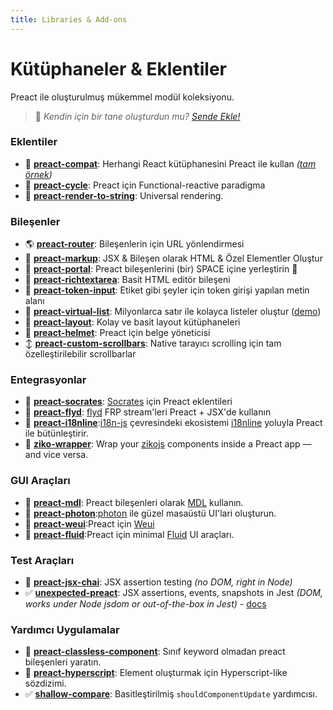```yaml
---
title: Libraries & Add-ons
---
```


# Kütüphaneler & Eklentiler

Preact ile oluşturulmuş mükemmel modül koleksiyonu.
> :information_desk_person: _Kendin için bir tane oluşturdun mu?
> [Sende Ekle!](https://github.com/preactjs/preact-www/blob/master/content/tr/about/libraries-addons.md)_

### Eklentiler
- :raised_hands: **[preact-compat](https://github.com/preactjs/preact-compat)**: Herhangi React kütüphanesini Preact ile kullan *([tam örnek](https://github.com/developit/preact-compat-example))*
- :repeat: **[preact-cycle](https://github.com/developit/preact-cycle)**: Preact için Functional-reactive paradigma
- :page_facing_up: **[preact-render-to-string](https://github.com/preactjs/preact-render-to-string)**: Universal rendering.

### Bileşenler
- :earth_americas: **[preact-router](https://github.com/preactjs/preact-router)**: Bileşenlerin için URL yönlendirmesi
- :bookmark_tabs: **[preact-markup](https://github.com/developit/preact-markup)**: JSX & Bileşen olarak HTML & Özel Elementler Oluştur
- :satellite: **[preact-portal](https://github.com/developit/preact-portal)**: Preact bileşenlerini (bir) SPACE içine yerleştirin :milky_way:
- :pencil: **[preact-richtextarea](https://github.com/developit/preact-richtextarea)**: Basit HTML editör bileşeni
- :bookmark: **[preact-token-input](https://github.com/developit/preact-token-input)**: Etiket gibi şeyler için token girişi yapılan metin alanı
- :card_index: **[preact-virtual-list](https://github.com/developit/preact-virtual-list)**: Milyonlarca satır ile kolayca listeler oluştur ([demo](https://jsfiddle.net/developit/qqan9pdo/))
- :triangular_ruler: **[preact-layout](https://download.github.io/preact-layout/)**: Kolay ve basit layout kütüphaneleri
- :construction_worker: **[preact-helmet](https://github.com/download/preact-helmet)**: Preact için belge yöneticisi
- :arrow_up_down: **[preact-custom-scrollbars](https://github.com/lucafalasco/preact-custom-scrollbars)**: Native tarayıcı scrolling için tam özelleştirilebilir scrollbarlar

### Entegrasyonlar
- :thought_balloon: **[preact-socrates](https://github.com/matthewmueller/preact-socrates)**: [Socrates](http://github.com/matthewmueller/socrates) için Preact eklentileri
- :rowboat: **[preact-flyd](https://github.com/xialvjun/preact-flyd)**: [flyd](https://github.com/paldepind/flyd) FRP stream'leri Preact + JSX'de kullanın
- :speech_balloon: **[preact-i18nline](https://github.com/download/preact-i18nline)**:[i18n-js](https://github.com/everydayhero/i18n-js) çevresindeki ekosistemi [i18nline](https://github.com/download/i18nline) yoluyla Preact ile bütünleştirir.
- 🧩 **[ziko-wrapper](https://github.com/zakarialaoui10/ziko-wrapper)**: Wrap your [zikojs](https://github.com/zakarialaoui10/zikojs) components inside a Preact app — and vice versa.


### GUI Araçları
- :white_square_button: **[preact-mdl](https://github.com/developit/preact-mdl)**: Preact bileşenleri olarak [MDL](https://getmdl.io) kullanın.
- :rocket: **[preact-photon](https://github.com/developit/preact-photon)**:[photon](http://photonkit.com) ile güzel masaüstü UI'lari oluşturun.
- :penguin: **[preact-weui](https://github.com/afeiship/preact-weui)**:Preact için [Weui](https://github.com/afeiship/preact-weui)
- 💅 **[preact-fluid](https://github.com/ajainvivek/preact-fluid)**:Preact için minimal [Fluid](https://github.com/ajainvivek/preact-fluid) UI araçları.

### Test Araçları
- :microscope: **[preact-jsx-chai](https://github.com/developit/preact-jsx-chai)**: JSX assertion testing _(no DOM, right in Node)_
- :white_check_mark: **[unexpected-preact](https://github.com/bruderstein/unexpected-preact)**: JSX assertions, events, snapshots in Jest _(DOM, works under Node jsdom or out-of-the-box in Jest)_ - [docs](https://bruderstein.github.io/unexpected-preact/)


### Yardımcı Uygulamalar

- :tophat: **[preact-classless-component](https://github.com/ld0rman/preact-classless-component)**: Sınıf keyword olmadan preact bileşenleri yaratın.
- :hammer: **[preact-hyperscript](https://github.com/queckezz/preact-hyperscript)**: Element oluşturmak için Hyperscript-like sözdizimi.
- :white_check_mark: **[shallow-compare](https://github.com/tkh44/shallow-compare)**: Basitleştirilmiş `shouldComponentUpdate` yardımcısı.
